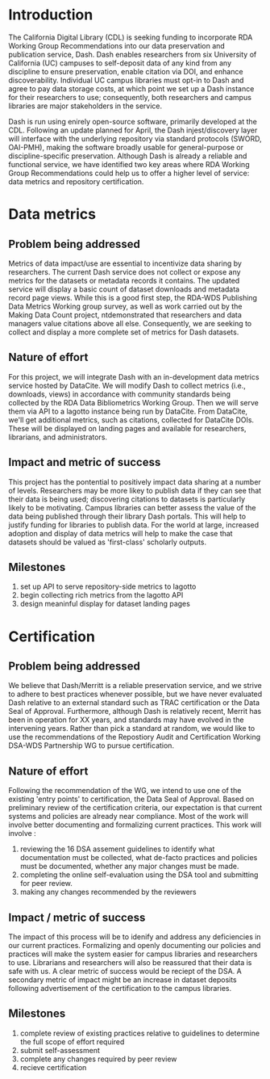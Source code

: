 
# Introduction
The California Digital Library (CDL) is seeking funding to incorporate RDA Working Group Recommendations into our data preservation and publication service, Dash.
Dash enables researchers from six University of California (UC) campuses to self-deposit data of any kind from any discipline to ensure preservation, enable citation via DOI, and enhance discoverability.
Individual UC campus libraries must opt-in to Dash and agree to pay data storage costs, at which point we set up a Dash instance for their researchers to use; consequently, both researchers and campus libraries are major stakeholders in the service.

Dash is run using enirely open-source software, primarily developed at the CDL.
Following an update planned for April, the Dash injest/discovery layer will interface with the underlying repository via standard protocols (SWORD, OAI-PMH), making the software broadly usable for general-purpose or discipline-specific preservation.
Although Dash is already a reliable and functional service, we have identified two key areas where RDA Working Group Recommendations could help us to offer a higher level of service: data metrics and repository certification.


# Data metrics
## Problem being addressed
Metrics of data impact/use are essential to incentivize data sharing by researchers.
The current Dash service does not collect or expose any metrics for the datasets or metadata records it contains.
The updated service will display a basic count of dataset downloads and metadata record page views.
While this is a good first step, the RDA-WDS Publishing Data Metrics Working group survey, as well as work carried out by the Making Data Count project, ntdemonstrated that researchers and data managers value citations above all else.
Consequently, we are seeking to collect and display a more complete set of metrics for Dash datasets.

## Nature of effort
For this project, we will integrate Dash with an in-development data metrics service hosted by DataCite.
We will modify Dash to collect metrics (i.e., downloads, views) in accordance with community standards being collected by the RDA Data Bibliometrics Working Group.
Then we will serve them via API to a lagotto instance being run by DataCite.
From DataCite, we'll get additional metrics, such as citations, collected for DataCite DOIs.
These will be displayed on landing pages and available for researchers, librarians, and administrators.

## Impact and metric of success
This project has the pontential to positively impact data sharing at a number of levels.
Researchers may be more likey to publish data if they can see that their data is being used; discovering citations to datasets is particularly likely to be motivating.
Campus libraries can better assess the value of the data being published through their library Dash portals.
This will help to justify funding for libraries to publish data.
For the world at large, increased adoption and display of data metrics will help to make the case that datasets should be valued as 'first-class' scholarly outputs.
<!-- how will we judge success of this particular program? -->

## Milestones
1. set up API to serve repository-side metrics to lagotto
2. begin collecting rich metrics from the lagotto API
3. design meaninful display for dataset landing pages


# Certification
## Problem being addressed
We believe that Dash/Merritt is a reliable preservation service, and we strive to adhere to best practices whenever possible, but we have never evaluated Dash relative to an external standard such as TRAC certification or the Data Seal of Approval.
Furthermore, although Dash is relatively recent, Merrit has been in operation for XX years, and standards may have evolved in the intervening years.
Rather than pick a standard at random, we would like to use the recommendations of the Repostiory Audit and Certification Working DSA-WDS Partnership WG to pursue certification.

## Nature of effort
Following the recommendation of the WG, we intend to use one of the existing 'entry points' to certification, the Data Seal of Approval.
Based on preliminary review of the certification criteria, our expectation is that current systems and policies are already near compliance. Most of the work will involve better documenting and formalizing current practices.
This work will involve :
1. reviewing the 16 DSA assement guidelines to identify what documentation must be collected, what de-facto practices and policies must be documented, whether any major changes must be made.
2. completing the online self-evaluation using the DSA tool and submitting for peer review.
3. making any changes recommended by the reviewers

## Impact / metric of success
The impact of this process will be to idenify and address any deficiencies in our current practices.
Formalizing and openly documenting our policies and practices will make the system easier for campus libraries and researchers to use.
Librarians and researchers will also be reassured that their data is safe with us.
A clear metric of success would be reciept of the DSA.
A secondary metric of impact might be an increase in dataset deposits following advertisement of the certification to the campus libraries.

## Milestones
1. complete review of existing practices relative to guidelines to determine the full scope of effort required
2. submit self-assessment
3. complete any changes required by peer review
4. recieve certification
